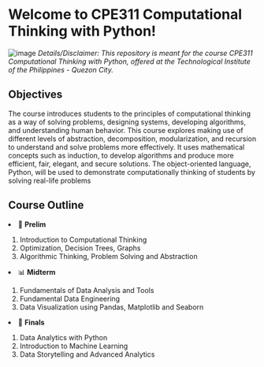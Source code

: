 # Welcome to CPE311 Computational Thinking with Python!
![image](https://github.com/rmndgaf/CPE311_TIPQC/assets/42718324/cdab0f9b-ac75-42a7-ba6a-9341d4f7bc17)
*Details/Disclaimer: This repository is meant for the course CPE311 Computational Thinking with Python, offered at the Technological Institute of the Philippines - Quezon City.*

## Objectives
The course introduces students to the principles of computational thinking as a way of solving problems, designing systems, developing algorithms, and understanding human behavior. This course explores making use of different levels of abstraction, decomposition, modularization, and recursion to understand and solve problems more effectively. It uses
mathematical concepts such as induction, to develop algorithms and produce more efficient, fair, elegant, and secure solutions. The object-oriented language, Python, will be used to demonstrate computationally thinking of students by solving real-life problems

## Course Outline
<li>🍏 <b>Prelim</b></li>
<ol><li>Introduction to Computational Thinking</li>
<li>Optimization, Decision Trees, Graphs</li>
<li>Algorithmic Thinking, Problem Solving and Abstraction</li></ol>
<li>📊 <b>Midterm</b></li>
<ol><li>Fundamentals of Data Analysis and Tools</li>
<li>Fundamental Data Engineering</li>
<li>Data Visualization using Pandas, Matplotlib and Seaborn</li></ol>
<li>🏁 <b>Finals</b></li>
<ol><li>Data Analytics with Python</li>
<li>Introduction to Machine Learning</li>
<li>Data Storytelling and Advanced Analytics</li></ol>
